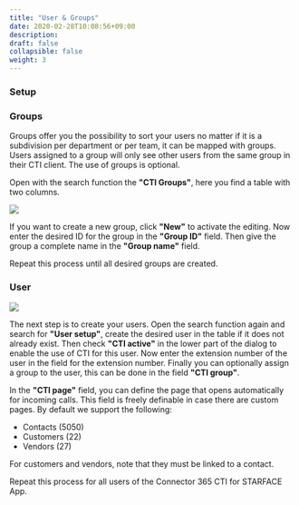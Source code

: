 ```yaml
---
title: "User & Groups"
date: 2020-02-28T10:08:56+09:00
description: 
draft: false
collapsible: false
weight: 3
---
```

### Setup

### Groups
Groups offer you the possibility to sort your users no matter if it is a subdivision per department or per team, it can be mapped with groups. Users assigned to a group will only see other users from the same group in their CTI client. The use of groups is optional.

Open with the search function the **"CTI Groups"**, here you find a table with two columns.

![](images/apps/ctigruppenen.PNG)

If you want to create a new group, click **"New"** to activate the editing. Now enter the desired ID for the group in the **"Group ID"** field. Then give the group a complete name in the **"Group name"** field.

Repeat this process until all desired groups are created.

### User

![](images/apps/ctiusersetupzweien.PNG)

The next step is to create your users. Open the search function again and search for **"User setup"**, create the desired user in the table if it does not already exist. Then check **"CTI active"** in the lower part of the dialog to enable the use of CTI for this user.
Now enter the extension number of the user in the field for the extension number. Finally you can optionally assign a group to the user, this can be done in the field **"CTI group"**.

In the **"CTI page"** field, you can define the page that opens automatically for incoming calls. This field is freely definable in case there are custom pages. By default we support the following:

- Contacts (5050)
- Customers (22)
- Vendors (27)

For customers and vendors, note that they must be linked to a contact.

Repeat this process for all users of the Connector 365 CTI for STARFACE App.
